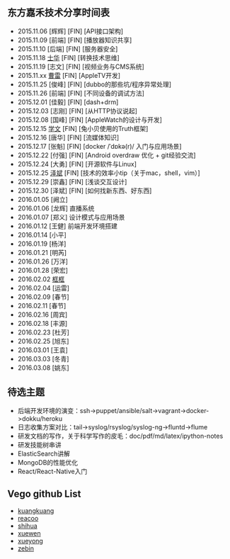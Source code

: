 ## 东方嘉禾技术分享时间表
* 2015.11.06 [辉辉] [FIN] [API接口架构]
* 2015.11.09 [前端] [FIN] [播放器知识共享]
* 2015.11.10 [后端] [FIN] [服务器安全]
* 2015.11.18 [士华](https://github.com/mashihua) [FIN] [转换技术思维]
* 2015.11.19 [志文] [FIN] [视频业务与CMS系统]
* 2015.11.xx [曹雷](https://github.com/raecoo) [FIN] [AppleTV开发]
* 2015.11.25 [俊峰] [FIN] [dubbo的那些坑/程序异常处理]
* 2015.11.26 [前端] [FIN] [不同设备的调试方法]
* 2015.12.01 [佳毅] [FIN] [dash+drm]
* 2015.12.03 [志刚] [FIN] [从HTTP协议说起]
* 2015.12.08 [国峰] [FIN] [AppleWatch的设计与开发]
* 2015.12.15 [学文](https://github.com/louis-tru) [FIN] [兔小贝使用的Truth框架]
* 2015.12.16 [唐华] [FIN] [流媒体知识]
* 2015.12.17 [张魁] [FIN] [docker /ˈdɒkə(r)/ 入门与应用场景]
* 2015.12.22 [付强] [FIN] [Android overdraw 优化 + git经验交流]
* 2015.12.24 [大勇] [FIN] [开源软件与Linux]
* 2015.12.25 [泽斌](https://github.com/yuzebin) [FIN] [技术的效率小tip（关于mac，shell，vim）]
* 2015.12.29 [崇鑫] [FIN] [浅谈交互设计]
* 2015.12.30 [泽斌] [FIN] [如何找新东西、好东西]
* 2016.01.05 [阙立]
* 2016.01.06 [龙辉] 直播系统
* 2016.01.07 [郑义] 设计模式与应用场景
* 2016.01.12 [王健] 前端开发环境搭建
* 2016.01.14 [小平]
* 2016.01.19 [杨洋]
* 2016.01.21 [明芮]
* 2016.01.26 [万洋]
* 2016.01.28 [荣宏]
* 2016.02.02 [框框](https://github.com/eric183)
* 2016.02.04 [运雷]
* 2016.02.09 [春节]
* 2016.02.11 [春节]
* 2016.02.16 [周宾]
* 2016.02.18 [丰源]
* 2016.02.23 [杜芳]
* 2016.02.25 [旭东]
* 2016.03.01 [王袁]
* 2016.03.03 [冬青]
* 2016.03.08 [姚东]


## 待选主题
 * 后端开发环境的演变：ssh->puppet/ansible/salt->vagrant->docker->dokku/heroku
 * 日志收集方案对比：tail->syslog/rsyslog/syslog-ng->fluntd->flume
 * 研发文档的写作，关于科学写作的皮毛：doc/pdf/md/latex/ipython-notes
 * 研发技能树串讲
 * ElasticSearch讲解
 * MongoDB的性能优化
 * React/React-Native入门

## Vego github List
 * [kuangkuang](https://github.com/eric183)
 * [reacoo](https://github.com/raecoo)
 * [shihua](https://github.com/mashihua)
 * [xuewen](https://github.com/louis-tru)
 * [xueyong](https://github.com/yong)
 * [zebin](https://github.com/yuzebin)
